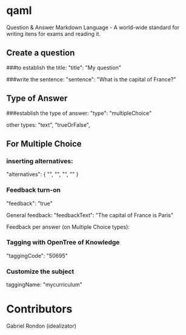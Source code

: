 # qaml
Question &amp; Answer Markdown Language - A world-wide standard for writing itens for exams and reading it.

## Create a question
###to establish the title:
"title": "My question"

###write the sentence:
"sentence": "What is the capital of France?"

## Type of Answer
###establish the type of answer:
"type": "multipleChoice"

other types:
"text",
"trueOrFalse",

## For Multiple Choice
### inserting alternatives:
"alternatives": {
"",
"",
"",
""
}

### Feedback turn-on
"feedback": "true"

General feedback:
"feedbackText": "The capital of France is Paris"

Feedback per answer (on Multiple Choice types):

### Tagging with OpenTree of Knowledge
"taggingCode": "50695"

### Customize the subject
taggingName: "mycurriculum"

# Contributors
Gabriel Rondon (idealizator)
